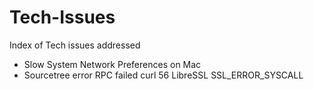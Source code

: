 # Tech-Issues

Index of Tech issues addressed

- Slow System Network Preferences on Mac
- Sourcetree error RPC failed curl 56 LibreSSL SSL_ERROR_SYSCALL
